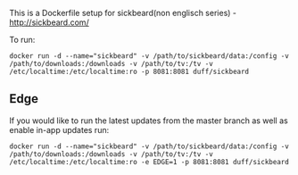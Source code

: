 This is a Dockerfile setup for sickbeard(non englisch series) - http://sickbeard.com/

To run:

```
docker run -d --name="sickbeard" -v /path/to/sickbeard/data:/config -v /path/to/downloads:/downloads -v /path/to/tv:/tv -v /etc/localtime:/etc/localtime:ro -p 8081:8081 duff/sickbeard
```

Edge
----
If you would like to run the latest updates from the master branch as well as enable in-app updates run:

```
docker run -d --name="sickbeard" -v /path/to/sickbeard/data:/config -v /path/to/downloads:/downloads -v /path/to/tv:/tv -v /etc/localtime:/etc/localtime:ro -e EDGE=1 -p 8081:8081 duff/sickbeard
```
